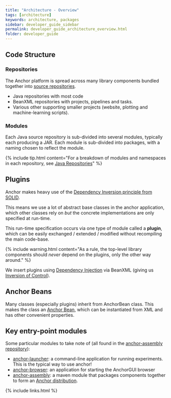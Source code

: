 ```yaml
---
title: "Architecture - Overview"
tags: [architecture]
keywords: architecture, packages
sidebar: developer_guide_sidebar
permalink: developer_guide_architecture_overview.html
folder: developer_guide
---
```


## Code Structure

### Repositories

The Anchor platform is spread across many library components bundled together into [source repositories](/developer_guide_repositories_overview.html).
- Java repositories with most code
- BeanXML repositories with projects, pipelines and tasks.
- Various other supporting smaller projects (website, plotting and machine-learning scripts).

### Modules

Each Java source repository is sub-divided into several modules, typically each producing a JAR.  Each module is sub-divided into packages, with a naming chosen to reflect the module.

{% include tip.html content="For a breakdown of modules and namespaces in each repository, see [Java Repositories](/developer_guide_repositories_overview.html#java)" %}

## Plugins

Anchor makes heavy use of the [Dependency Inversion principle from SOLID](https://itnext.io/solid-principles-explanation-and-examples-715b975dcad4).

This means we use a lot of abstract base classes in the anchor application, which other classes rely on *but* the concrete implementations are only specified at run-time.

This run-time specification occurs via one type of module called a **plugin**, which can be easily exchanged / extended / modified without recompiling the main code-base.

{% include warning.html content="As a rule, the top-level library components should *never* depend on the plugins, only the other way around." %}

We insert plugins using [Dependency Injection](https://en.wikipedia.org/wiki/Dependency_injection) via BeanXML (giving us [Inversion of Control](https://en.wikipedia.org/wiki/Inversion_of_control)).

## Anchor Beans

Many classes (especially plugins) inherit from AnchorBean class. This makes the class an [Anchor Bean](/developer_guide_anchor_beans.html), which can be instantiated from XML and has other convenient properties.

## Key entry-point modules

Some particular modules to take note of (all found in the [anchor-assembly repository](https://github.com/anchoranalysis/anchor-assembly)):
* [anchor-launcher](https://github.com/anchoranalysis/anchor-assembly/tree/master/addplugins/anchor-launcher): a command-line application for running experiments. This is the typical way to use anchor!
* [anchor-browser](https://github.com/anchoranalysis/anchor-assembly/tree/master/addplugins/anchor-browser): an application for starting the AnchorGUI browser
* [anchor-assembly](https://github.com/anchoranalysis/anchor-assembly/tree/master/anchor-assembly): a maven module that packages components together to form an [Anchor distribution](https://bitbucket.org/anchorimageanalysis/anchor/wiki/Anchor%20Distribution).

{% include links.html %}
